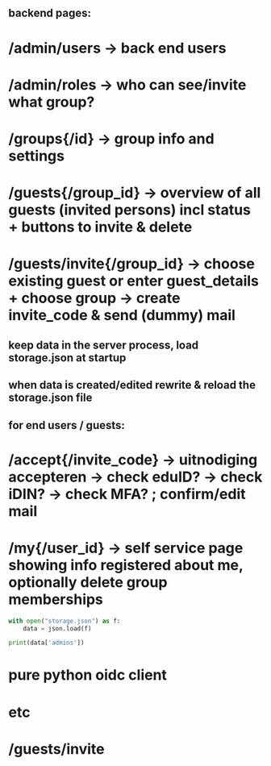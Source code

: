 ## backend pages: 
# /admin/users -> back end users
# /admin/roles -> who can see/invite what group?
# /groups{/id} -> group info and settings
# /guests{/group_id} -> overview of all guests (invited persons) incl status + buttons to invite & delete
# /guests/invite{/group_id} -> choose existing guest or enter guest_details + choose group  -> create invite_code & send (dummy) mail

## keep data in the server process, load storage.json at startup
## when data is created/edited rewrite & reload the storage.json file

## for end users / guests:
# /accept{/invite_code} -> uitnodiging accepteren -> check eduID? -> check iDIN? -> check MFA? ; confirm/edit mail
# /my{/user_id} -> self service page showing info registered about me, optionally delete group memberships



```python
with open("storage.json") as f:
    data = json.load(f)

print(data['admins'])
```

# pure python oidc client
# etc

# /guests/invite
